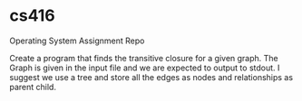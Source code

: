 cs416
=====

Operating System Assignment Repo

Create a program that finds the transitive closure for a given graph. The Graph is given in the input file and we are expected to
output to stdout. I suggest we use a tree and store all the edges as nodes and relationships as parent child.
